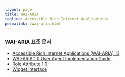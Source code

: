 ```yaml
---
layout: page
title: WAI-ARIA
tagline: Accessible Rich Internet Applications 
permalink: /wai-aria.html
---
```


### WAI-ARIA 표준 문서

* [Accessible Rich Internet Applications (WAI-ARIA) 1.1](https://www.w3.org/TR/wai-aria-1.1/)
* [WAI-ARIA 1.0 User Agent Implementation Guide](https://www.w3.org/TR/wai-aria-implementation/)
* [Role Attribute 1.0](https://www.w3.org/TR/role-attribute/)
* [Widget Interface](https://www.w3.org/TR/widgets-apis/)
